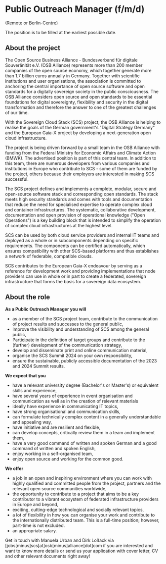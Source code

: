 # Public Outreach Manager (f/m/d)
(Remote or Berlin-Centre)

The position is to be filled at the earliest possible date.

## About the project

The Open Source Business Alliance - Bundesverband für digitale Souveränität
e.V. (OSB Alliance) represents more than 200 member companies of the open
source economy, which together generate more than 1.7 billion euros annually in
Germany. Together with scientific institutions and user organisations, the
association is committed to anchoring the central importance of open source
software and open standards for a digitally sovereign society in the public
consciousness. The OSB Alliance considers open source and open standards to be
essential foundations for digital sovereignty, flexibility and security in the
digital transformation and therefore the answer to one of the greatest
challenges of our time.

With the  Sovereign Cloud Stack (SCS) project, the OSB Alliance is helping to
realise the goals of the German government's "Digital Strategy Germany" and the
European Gaia-X project by developing a next-generation open cloud
infrastructure.

The project is being driven forward by a small team in the OSB Alliance with
funding from the Federal Ministry for Economic Affairs and Climate Action
(BMWK). The advertised position is part of this central team. In addition to
this team, there are numerous developers from various companies and
institutions in Europe who contribute to SCS - some of them are funded by the
project, others because their employers are interested in making SCS
successful.

The SCS project defines and implements a complete, modular, secure and
open-source software stack and corresponding open standards. The stack meets
high security standards and comes with tools and documentation that reduce the
need for specialised expertise to operate complex cloud and container
infrastructures. The systematic, collaborative development, documentation and
open provision of operational knowledge ("Open Operations") is a key building
block that is intended to simplify the operation of complex cloud
infrastructures at the highest level.

SCS can be used by both cloud service providers and internal IT teams and
deployed as a whole or in subcomponents depending on specific requirements. The
components can be certified automatically, which ensures compatibility with
other SCS-based platforms and thus establishes a network of federable,
compatible clouds. 

SCS contributes to the European Gaia-X endeavour by serving as a reference for
development work and providing implementations that node providers can use in
whole or in part to create a federated, sovereign infrastructure that forms the
basis for a sovereign data ecosystem.

## About the role

**As a Public Outreach Manager you will**
      
- as a member of the SCS project team, contribute to the communication of project results and successes to the general public,
- Improve the visibility and understanding of SCS among the general public,
- Participate in the definition of target groups and contribute to the (further) development of the communication strategy,
- develop and disseminate print and online communication material,
- organise the SCS Summit 2024 on your own responsibility,
- ensure the sustainable, publicly accessible documentation of the 2023 and 2024 Summit results.


**We expect that you**
      
- have a relevant university degree (Bachelor's or Master's) or equivalent skills and experience,
- have several years of experience in event organisation and communication as well as in the creation of relevant materials
- ideally have experience in communicating IT topics,
- have strong organisational and communication skills,
- can formulate technically complex content in a generally understandable and appealing way,
- have initiative and are resilient and flexible,
- can develop concepts, critically review them in a team and implement them,
- have a very good command of written and spoken German and a good command of written and spoken English,
- enjoy working in a self-organised team,
- enjoy open source and working for the common good.


**We offer**
  
- a job in an open and inspiring environment where you can work with highly qualified and committed people from the project, partners and the relevant open source communities worldwide,
- the opportunity to contribute to a project that aims to be a key contributor to a vibrant ecosystem of federated infrastructure providers in Europe and beyond,
- exciting, cutting-edge technological and socially relevant topics,
- a lot of flexibility in how you can organise your work and contribute to the internationally distributed team. This is a full-time position; however, part-time is not excluded.
- an appropriate salary.
  
Get in touch with Manuela Urban and Dirk Loßack via
[jobs[minus]scs[at]osb[minus]alliance[dot]com if you are interested and want to
know more details or send us your application with cover letter, CV and other
relevant documents right away!
